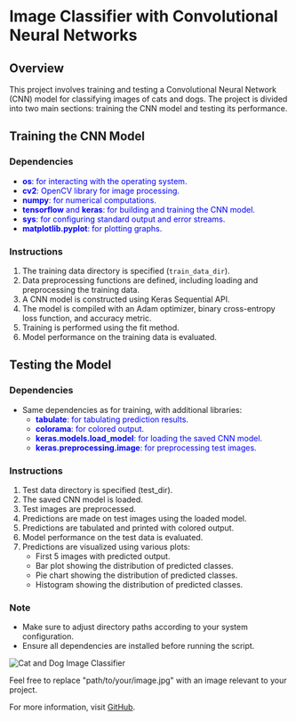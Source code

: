 # Image Classifier with Convolutional Neural Networks

## Overview
This project involves training and testing a Convolutional Neural Network (CNN) model for classifying images of cats and dogs. The project is divided into two main sections: training the CNN model and testing its performance.

## Training the CNN Model

### Dependencies
- <span style="color:blue">**os**: for interacting with the operating system.</span>
- <span style="color:blue">**cv2**: OpenCV library for image processing.</span>
- <span style="color:blue">**numpy**: for numerical computations.</span>
- <span style="color:blue">**tensorflow** and **keras**: for building and training the CNN model.</span>
- <span style="color:blue">**sys**: for configuring standard output and error streams.</span>
- <span style="color:blue">**matplotlib.pyplot**: for plotting graphs.</span>

### Instructions
1. The training data directory is specified (`train_data_dir`).
2. Data preprocessing functions are defined, including loading and preprocessing the training data.
3. A CNN model is constructed using Keras Sequential API.
4. The model is compiled with an Adam optimizer, binary cross-entropy loss function, and accuracy metric.
5. Training is performed using the fit method.
6. Model performance on the training data is evaluated.

## Testing the Model

### Dependencies
- Same dependencies as for training, with additional libraries:
  - <span style="color:blue">**tabulate**: for tabulating prediction results.</span>
  - <span style="color:blue">**colorama**: for colored output.</span>
  - <span style="color:blue">**keras.models.load_model**: for loading the saved CNN model.</span>
  - <span style="color:blue">**keras.preprocessing.image**: for preprocessing test images.</span>

### Instructions
1. Test data directory is specified (test_dir).
2. The saved CNN model is loaded.
3. Test images are preprocessed.
4. Predictions are made on test images using the loaded model.
5. Predictions are tabulated and printed with colored output.
6. Model performance on the test data is evaluated.
7. Predictions are visualized using various plots:
   - First 5 images with predicted output.
   - Bar plot showing the distribution of predicted classes.
   - Pie chart showing the distribution of predicted classes.
   - Histogram showing the distribution of predicted classes.

### Note
- Make sure to adjust directory paths according to your system configuration.
- Ensure all dependencies are installed before running the script.

![Cat and Dog Image Classifier](path/to/your/image.jpg)

Feel free to replace "path/to/your/image.jpg" with an image relevant to your project.

For more information, visit [GitHub](https://github.com/techwallahexplorer).
